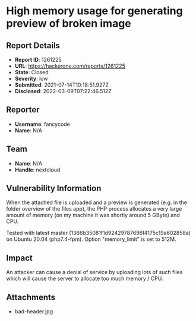 # High memory usage for generating preview of broken image

## Report Details
- **Report ID**: 1261225
- **URL**: https://hackerone.com/reports/1261225
- **State**: Closed
- **Severity**: low
- **Submitted**: 2021-07-14T10:18:51.927Z
- **Disclosed**: 2022-03-09T07:22:46.512Z

## Reporter
- **Username**: fancycode
- **Name**: N/A

## Team
- **Name**: N/A
- **Handle**: nextcloud

## Vulnerability Information
When the attached file is uploaded and a preview is generated (e.g. in the folder overview of the files app), the PHP process allocates a very large amount of memory (on my machine it was shortly around 5 GByte)  and CPU.

Tested with latest master (1366b35081f1d92429787696f4175c19a602858a)  on Ubuntu 20.04 (php7.4-fpm). Option "memory_limit" is set to 512M.

## Impact

An attacker can cause a denial of service by uploading lots of such files which will cause the server to allocate too much memory / CPU.

## Attachments
- bad-header.jpg
